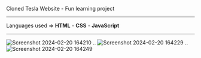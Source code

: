 Cloned Tesla Website - Fun learning project 
<hr>
Languages used => 
 <b>HTML</b>
 - <b>CSS</b>
 - <b>JavaScript</b>

 <hr>

![Screenshot 2024-02-20 164210](https://github.com/keirhewitt/tesla-clone/assets/57302739/d758d60b-2514-4939-9536-dd3d78b547ca)
..
![Screenshot 2024-02-20 164229](https://github.com/keirhewitt/tesla-clone/assets/57302739/c4e3686e-a4f5-40d0-8eb4-91c54cadca83)
..
![Screenshot 2024-02-20 164249](https://github.com/keirhewitt/tesla-clone/assets/57302739/0bbfe9a2-05c6-461e-8fef-5f19a4a14368)
